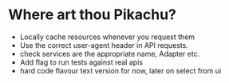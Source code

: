 # Where art thou Pikachu?

- Locally cache resources whenever you request them
- Use the correct user-agent header in API requests.
- check services are the appropriate name, Adapter etc.
- Add flag to run tests against real apis
- hard code flavour text version for now, later on select from ui
